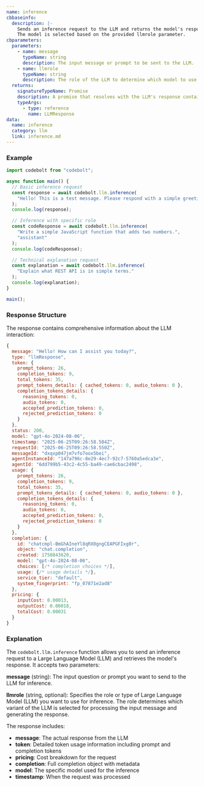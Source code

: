 ```yaml
---
name: inference
cbbaseinfo:
  description: |-
    Sends an inference request to the LLM and returns the model's response.
    The model is selected based on the provided llmrole parameter.
cbparameters:
  parameters:
    - name: message
      typeName: string
      description: The input message or prompt to be sent to the LLM.
    - name: llmrole
      typeName: string
      description: The role of the LLM to determine which model to use. This parameter is optional.
  returns:
    signatureTypeName: Promise
    description: A promise that resolves with the LLM's response containing message, token usage, pricing, and completion details.
    typeArgs:
      - type: reference
        name: LLMResponse
data:
  name: inference
  category: llm
  link: inference.md
---
```

<CBBaseInfo/> 
<CBParameters/>

### Example 

```javascript
import codebolt from "codebolt";

async function main() {
  // Basic inference request
  const response = await codebolt.llm.inference(
    "Hello! This is a test message. Please respond with a simple greeting."
  );
  console.log(response);

  // Inference with specific role
  const codeResponse = await codebolt.llm.inference(
    "Write a simple JavaScript function that adds two numbers.",
    "assistant"
  );
  console.log(codeResponse);

  // Technical explanation request
  const explanation = await codebolt.llm.inference(
    "Explain what REST API is in simple terms."
  );
  console.log(explanation);
}

main();
```

### Response Structure

The response contains comprehensive information about the LLM interaction:

```javascript
{
  message: "Hello! How can I assist you today?",
  type: "llmResponse",
  token: {
    prompt_tokens: 26,
    completion_tokens: 9,
    total_tokens: 35,
    prompt_tokens_details: { cached_tokens: 0, audio_tokens: 0 },
    completion_tokens_details: {
      reasoning_tokens: 0,
      audio_tokens: 0,
      accepted_prediction_tokens: 0,
      rejected_prediction_tokens: 0
    }
  },
  status: 200,
  model: "gpt-4o-2024-08-06",
  timestamp: "2025-06-25T09:26:58.584Z",
  requestId: "2025-06-25T09:26:58.550Z",
  messageId: "dxqxp047jm7vfo7oox5bei",
  agentInstanceId: "147a796c-8e29-4ec7-92c7-5760a5edca3e",
  agentId: "6dd799b5-43c2-4c55-ba49-cae6cbac2498",
  usage: {
    prompt_tokens: 26,
    completion_tokens: 9,
    total_tokens: 35,
    prompt_tokens_details: { cached_tokens: 0, audio_tokens: 0 },
    completion_tokens_details: {
      reasoning_tokens: 0,
      audio_tokens: 0,
      accepted_prediction_tokens: 0,
      rejected_prediction_tokens: 0
    }
  },
  completion: {
    id: "chatcmpl-BmGhAIneYl8qRX0gngCEAPGFIxg0r",
    object: "chat.completion",
    created: 1750843620,
    model: "gpt-4o-2024-08-06",
    choices: [/* completion choices */],
    usage: {/* usage details */},
    service_tier: "default",
    system_fingerprint: "fp_07871e2ad8"
  },
  pricing: {
    inputCost: 0.00013,
    outputCost: 0.00018,
    totalCost: 0.00031
  }
}
```

### Explanation

The `codebolt.llm.inference` function allows you to send an inference request to a Large Language Model (LLM) and retrieves the model's response. It accepts two parameters:

**message** (string): The input question or prompt you want to send to the LLM for inference.

**llmrole** (string, optional): Specifies the role or type of Large Language Model (LLM) you want to use for inference. The role determines which variant of the LLM is selected for processing the input message and generating the response.

The response includes:
- **message**: The actual response from the LLM
- **token**: Detailed token usage information including prompt and completion tokens
- **pricing**: Cost breakdown for the request
- **completion**: Full completion object with metadata
- **model**: The specific model used for the inference
- **timestamp**: When the request was processed
